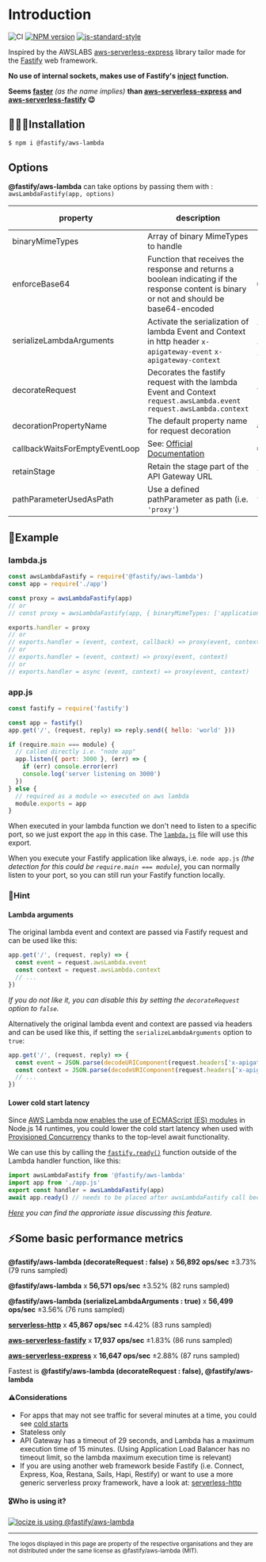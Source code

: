 # Introduction

![CI](https://github.com/fastify/aws-lambda-fastify/workflows/CI/badge.svg)
[![NPM version](https://img.shields.io/npm/v/@fastify/aws-lambda.svg?style=flat)](https://www.npmjs.com/package/@fastify/aws-lambda)
[![js-standard-style](https://img.shields.io/badge/code%20style-standard-brightgreen.svg?style=flat)](https://standardjs.com/)

Inspired by the AWSLABS [aws-serverless-express](https://github.com/awslabs/aws-serverless-express) library tailor made for the [Fastify](https://fastify.dev/) web framework.

**No use of internal sockets, makes use of Fastify's [inject](https://fastify.dev/docs/latest/Guides/Testing/#testing-with-http-injection) function.**

**Seems [faster](https://github.com/fastify/aws-lambda-fastify#some-basic-performance-metrics)** *(as the name implies)* **than [aws-serverless-express](https://github.com/awslabs/aws-serverless-express) and [aws-serverless-fastify](https://github.com/benMain/aws-serverless-fastify) 😉**

## 👨🏻‍💻Installation

```bash
$ npm i @fastify/aws-lambda
```

## Options

**@fastify/aws-lambda** can take options by passing them with : `awsLambdaFastify(app, options)`

| property                       | description                                                                                                                                | default value                      |
| ------------------------------ | ------------------------------------------------------------------------------------------------------------------------------------------ | ---------------------------------- |
| binaryMimeTypes                | Array of binary MimeTypes to handle                                                                                                        | `[]`                               |
| enforceBase64                  | Function that receives the response and returns a boolean indicating if the response content is binary or not and should be base64-encoded | `undefined`                        |
| serializeLambdaArguments       | Activate the serialization of lambda Event and Context in http header `x-apigateway-event` `x-apigateway-context`                          | `false` *(was `true` for <v2.0.0)* |
| decorateRequest                | Decorates the fastify request with the lambda Event and Context `request.awsLambda.event` `request.awsLambda.context`                      | `true`                             |
| decorationPropertyName         | The default property name for request decoration                                                                                           | `awsLambda`                        |
| callbackWaitsForEmptyEventLoop | See: [Official Documentation](https://docs.aws.amazon.com/lambda/latest/dg/nodejs-context.html#nodejs-prog-model-context-properties)       | `undefined`                        |
| retainStage                    | Retain the stage part of the API Gateway URL                                                                                               | `false`                            |
| pathParameterUsedAsPath        | Use a defined pathParameter as path (i.e. `'proxy'`)                                                                                               | `false`                            |

## 📖Example

### lambda.js

```js
const awsLambdaFastify = require('@fastify/aws-lambda')
const app = require('./app')

const proxy = awsLambdaFastify(app)
// or
// const proxy = awsLambdaFastify(app, { binaryMimeTypes: ['application/octet-stream'], serializeLambdaArguments: false /* default is true */ })

exports.handler = proxy
// or
// exports.handler = (event, context, callback) => proxy(event, context, callback)
// or
// exports.handler = (event, context) => proxy(event, context)
// or
// exports.handler = async (event, context) => proxy(event, context)
```

### app.js

```js
const fastify = require('fastify')

const app = fastify()
app.get('/', (request, reply) => reply.send({ hello: 'world' }))

if (require.main === module) {
  // called directly i.e. "node app"
  app.listen({ port: 3000 }, (err) => {
    if (err) console.error(err)
    console.log('server listening on 3000')
  })
} else {
  // required as a module => executed on aws lambda
  module.exports = app
}
```

When executed in your lambda function we don't need to listen to a specific port,
so we just export the `app` in this case.
The [`lambda.js`](https://github.com/fastify/aws-lambda-fastify#lambdajs) file will use this export.

When you execute your Fastify application like always,
i.e. `node app.js` *(the detection for this could be `require.main === module`)*,
you can normally listen to your port, so you can still run your Fastify function locally.

### 📣Hint

#### Lambda arguments

The original lambda event and context are passed via Fastify request and can be used like this:

```js
app.get('/', (request, reply) => {
  const event = request.awsLambda.event
  const context = request.awsLambda.context
  // ...
})
```
*If you do not like it, you can disable this by setting the `decorateRequest` option to `false`.*


Alternatively the original lambda event and context are passed via headers and can be used like this, if setting the `serializeLambdaArguments` option to `true`:

```js
app.get('/', (request, reply) => {
  const event = JSON.parse(decodeURIComponent(request.headers['x-apigateway-event']))
  const context = JSON.parse(decodeURIComponent(request.headers['x-apigateway-context']))
  // ...
})
```

#### Lower cold start latency

Since [AWS Lambda now enables the use of ECMAScript (ES) modules](https://aws.amazon.com/blogs/compute/using-node-js-es-modules-and-top-level-await-in-aws-lambda/) in Node.js 14 runtimes, you could lower the cold start latency when used with [Provisioned Concurrency](https://aws.amazon.com/blogs/compute/new-for-aws-lambda-predictable-start-up-times-with-provisioned-concurrency/) thanks to the top-level await functionality.

We can use this by calling the [`fastify.ready()`](https://fastify.dev/docs/latest/Reference/Server/#ready) function outside of the Lambda handler function, like this:

```js
import awsLambdaFastify from '@fastify/aws-lambda'
import app from './app.js'
export const handler = awsLambdaFastify(app)
await app.ready() // needs to be placed after awsLambdaFastify call because of the decoration: https://github.com/fastify/aws-lambda-fastify/blob/master/index.js#L9
```

*[Here](https://github.com/fastify/aws-lambda-fastify/issues/89) you can find the approriate issue discussing this feature.*


## ⚡️Some basic performance metrics

**@fastify/aws-lambda (decorateRequest : false)** x **56,892 ops/sec** ±3.73% (79 runs sampled)

**@fastify/aws-lambda** x **56,571 ops/sec** ±3.52% (82 runs sampled)

**@fastify/aws-lambda (serializeLambdaArguments : true)** x **56,499 ops/sec** ±3.56% (76 runs sampled)

**[serverless-http](https://github.com/dougmoscrop/serverless-http)** x **45,867 ops/sec** ±4.42% (83 runs sampled)

**[aws-serverless-fastify](https://github.com/benMain/aws-serverless-fastify)** x **17,937 ops/sec** ±1.83% (86 runs sampled)

**[aws-serverless-express](https://github.com/awslabs/aws-serverless-express)** x **16,647 ops/sec** ±2.88% (87 runs sampled)

Fastest is **@fastify/aws-lambda (decorateRequest : false), @fastify/aws-lambda**

#### ⚠️Considerations

 - For apps that may not see traffic for several minutes at a time, you could see [cold starts](https://aws.amazon.com/blogs/compute/container-reuse-in-lambda/)
 - Stateless only
 - API Gateway has a timeout of 29 seconds, and Lambda has a maximum execution time of 15 minutes. (Using Application Load Balancer has no timeout limit, so the lambda maximum execution time is relevant)
 - If you are using another web framework beside Fastify (i.e. Connect, Express, Koa, Restana, Sails, Hapi, Restify) or want to use a more generic serverless proxy framework, have a look at: [serverless-http](https://github.com/dougmoscrop/serverless-http)


#### 🎖Who is using it?

<a href="https://locize.com" target="_blank" rel="nofollow">
  <img style="max-height: 80px;" src="https://raw.githubusercontent.com/fastify/aws-lambda-fastify/master/images/logos/locize.png" alt="locize is using @fastify/aws-lambda"/>
</a>

---
<small>The logos displayed in this page are property of the respective organisations and they are
not distributed under the same license as @fastify/aws-lambda (MIT).</small>
